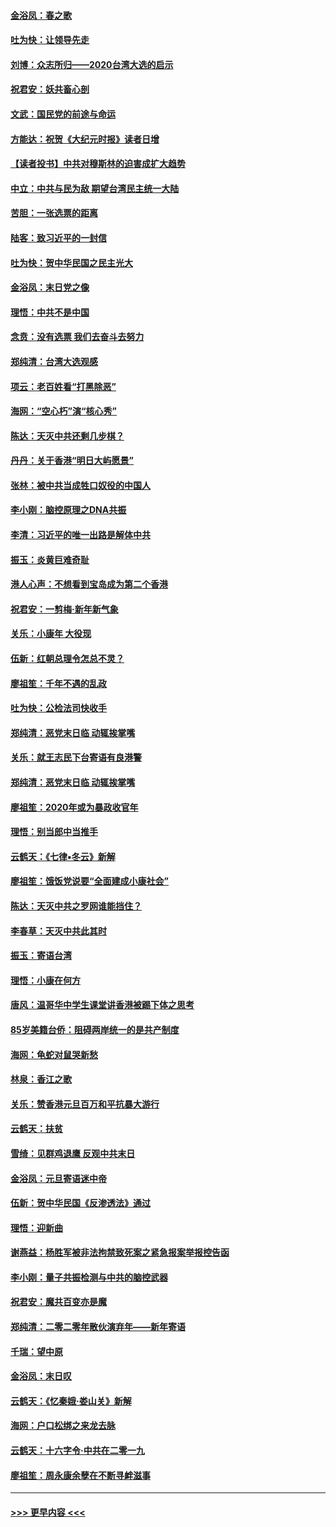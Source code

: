 #### [金浴凤：春之歌](../pages/nsc993/n11797687.md?t=01171233) 
#### [吐为快：让领导先走](../pages/nsc993/n11797512.md?t=01171233) 
#### [刘博：众志所归——2020台湾大选的启示](../pages/nsc993/n11796878.md?t=01171233) 
#### [祝君安：妖共畜心剖](../pages/nsc993/n11794273.md?t=01171233) 
#### [文武：国民党的前途与命运](../pages/nsc993/n11794198.md?t=01171233) 
#### [方能达：祝贺《大纪元时报》读者日增](../pages/nsc993/n11793807.md?t=01171233) 
#### [【读者投书】中共对穆斯林的迫害成扩大趋势](../pages/nsc993/n11791371.md?t=01171233) 
#### [中立：中共与民为敌 期望台湾民主统一大陆](../pages/nsc993/n11790392.md?t=01171233) 
#### [苦胆：一张选票的距离](../pages/nsc993/n11788914.md?t=01171233) 
#### [陆客：致习近平的一封信](../pages/nsc993/n11788867.md?t=01171233) 
#### [吐为快：贺中华民国之民主光大](../pages/nsc993/n11788618.md?t=01171233) 
#### [金浴凤：末日党之像](../pages/nsc993/n11787475.md?t=01171233) 
#### [理悟：中共不是中国](../pages/nsc993/n11787463.md?t=01171233) 
#### [念贲：没有选票  我们去奋斗去努力](../pages/nsc993/n11787398.md?t=01171233) 
#### [郑纯清：台湾大选观感](../pages/nsc993/n11786210.md?t=01171233) 
#### [项云：老百姓看“打黑除恶”](../pages/nsc993/n11785398.md?t=01171233) 
#### [海网：“空心朽”演“核心秀”](../pages/nsc993/n11783874.md?t=01171233) 
#### [陈达：天灭中共还剩几步棋？](../pages/nsc993/n11783719.md?t=01171233) 
#### [丹丹：关于香港“明日大屿愿景”](../pages/nsc993/n11783273.md?t=01171233) 
#### [张林：被中共当成牲口奴役的中国人](../pages/nsc993/n11782397.md?t=01171233) 
#### [李小刚：脑控原理之DNA共振](../pages/nsc993/n11780962.md?t=01171233) 
#### [李清：习近平的唯一出路是解体中共](../pages/nsc993/n11780866.md?t=01171233) 
#### [振玉：炎黄巨难奇耻](../pages/nsc993/n11779632.md?t=01171233) 
#### [港人心声：不想看到宝岛成为第二个香港](../pages/nsc993/n11778817.md?t=01171233) 
#### [祝君安：一剪梅‧新年新气象](../pages/nsc993/n11776340.md?t=01171233) 
#### [关乐：小康年 大役现](../pages/nsc993/n11774213.md?t=01171233) 
#### [伍新：红朝总理令怎总不灵？](../pages/nsc993/n11770813.md?t=01171233) 
#### [廖祖笙：千年不遇的乱政](../pages/nsc993/n11770373.md?t=01171233) 
#### [吐为快：公检法司快收手](../pages/nsc993/n11770359.md?t=01171233) 
#### [郑纯清：恶党末日临 动辄挨掌嘴](../pages/nsc993/n11769912.md?t=01171233) 
#### [关乐：就王志民下台寄语有良港警](../pages/nsc993/n11769903.md?t=01171233) 
#### [郑纯清：恶党末日临 动辄挨掌嘴](../pages/nsc993/n11769356.md?t=01171233) 
#### [廖祖笙：2020年或为暴政收官年](../pages/nsc993/n11768216.md?t=01171233) 
#### [理悟：别当郎中当推手](../pages/nsc993/n11768243.md?t=01171233) 
#### [云鹤天：《七律▪冬云》新解](../pages/nsc993/n11768204.md?t=01171233) 
#### [廖祖笙：饿饭党说要“全面建成小康社会”](../pages/nsc993/n11767482.md?t=01171233) 
#### [陈达：天灭中共之罗网谁能挡住？](../pages/nsc993/n11767465.md?t=01171233) 
#### [李春草：天灭中共此其时](../pages/nsc993/n11767452.md?t=01171233) 
#### [振玉：寄语台湾](../pages/nsc993/n11767432.md?t=01171233) 
#### [理悟：小康在何方](../pages/nsc993/n11767394.md?t=01171233) 
#### [唐风：温哥华中学生课堂讲香港被踢下体之思考](../pages/nsc993/n11766848.md?t=01171233) 
#### [85岁美籍台侨：阻碍两岸统一的是共产制度](../pages/nsc993/n11765043.md?t=01171233) 
#### [海网：龟蛇对鼠哭新愁](../pages/nsc993/n11764895.md?t=01171233) 
#### [林泉：香江之歌](../pages/nsc993/n11764415.md?t=01171233) 
#### [关乐：赞香港元旦百万和平抗暴大游行](../pages/nsc993/n11764382.md?t=01171233) 
#### [云鹤天：扶贫](../pages/nsc993/n11764245.md?t=01171233) 
#### [雪绮：见群鸡退鹰  反观中共末日](../pages/nsc993/n11762112.md?t=01171233) 
#### [金浴凤：元旦寄语迷中帝](../pages/nsc993/n11761788.md?t=01171233) 
#### [伍新：贺中华民国《反渗透法》通过](../pages/nsc993/n11761994.md?t=01171233) 
#### [理悟：迎新曲](../pages/nsc993/n11761152.md?t=01171233) 
#### [谢燕益：杨胜军被非法拘禁致死案之紧急报案举报控告函](../pages/nsc993/n11756134.md?t=01171233) 
#### [李小刚：量子共振检测与中共的脑控武器](../pages/nsc993/n11754518.md?t=01171233) 
#### [祝君安：魔共百变亦是魔](../pages/nsc993/n11754469.md?t=01171233) 
#### [郑纯清：二零二零年散伙演弃年——新年寄语](../pages/nsc993/n11754195.md?t=01171233) 
#### [千瑞：望中原](../pages/nsc993/n11754159.md?t=01171233) 
#### [金浴凤：末日叹](../pages/nsc993/n11752359.md?t=01171233) 
#### [云鹤天：《忆秦娥‧娄山关》新解](../pages/nsc993/n11752348.md?t=01171233) 
#### [海网：户口松绑之来龙去脉](../pages/nsc993/n11752328.md?t=01171233) 
#### [云鹤天：十六字令‧中共在二零一九](../pages/nsc993/n11752305.md?t=01171233) 
#### [廖祖笙：周永康余孽在不断寻衅滋事](../pages/nsc993/n11751013.md?t=01171233) 

----
#### [ >>> 更早内容 <<< ](../indexes/nsc993-earlier.md)
